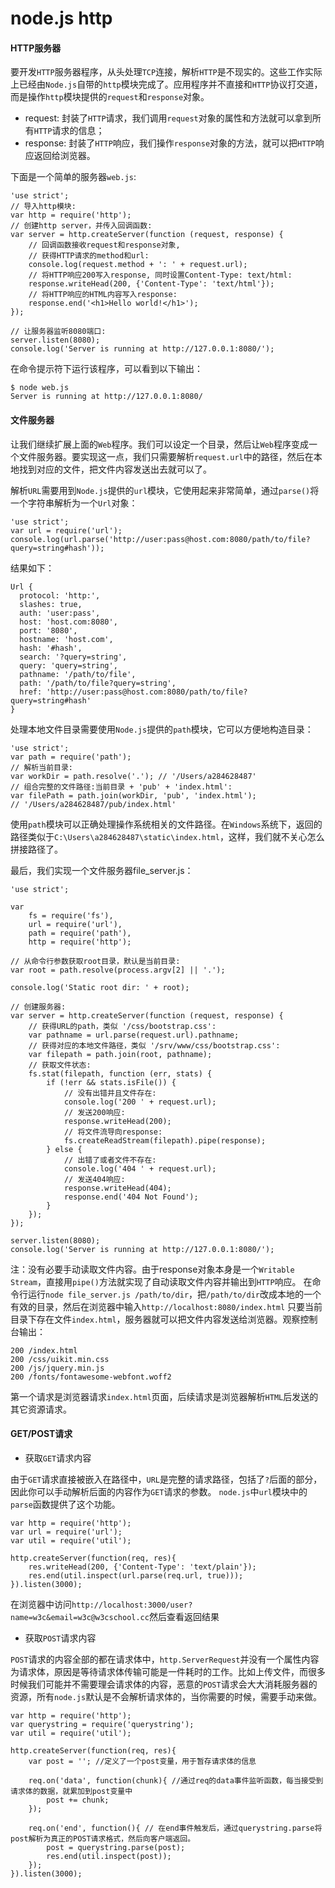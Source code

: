 # node.js http

#### HTTP服务器

要开发`HTTP`服务器程序，从头处理`TCP`连接，解析`HTTP`是不现实的。这些工作实际上已经由`Node.js`自带的`http`模块完成了。应用程序并不直接和`HTTP`协议打交道，而是操作`http`模块提供的`request`和`response`对象。

- request: 封装了`HTTP`请求，我们调用`request`对象的属性和方法就可以拿到所有`HTTP`请求的信息；
- response: 封装了`HTTP`响应，我们操作`response`对象的方法，就可以把`HTTP`响应返回给浏览器。

下面是一个简单的服务器`web.js`:
```
'use strict';
// 导入http模块:
var http = require('http');
// 创建http server，并传入回调函数:
var server = http.createServer(function (request, response) {
    // 回调函数接收request和response对象,
    // 获得HTTP请求的method和url:
    console.log(request.method + ': ' + request.url);
    // 将HTTP响应200写入response, 同时设置Content-Type: text/html:
    response.writeHead(200, {'Content-Type': 'text/html'});
    // 将HTTP响应的HTML内容写入response:
    response.end('<h1>Hello world!</h1>');
});

// 让服务器监听8080端口:
server.listen(8080);
console.log('Server is running at http://127.0.0.1:8080/');
```
在命令提示符下运行该程序，可以看到以下输出：
```
$ node web.js 
Server is running at http://127.0.0.1:8080/
```

#### 文件服务器

让我们继续扩展上面的`Web`程序。我们可以设定一个目录，然后让`Web`程序变成一个文件服务器。要实现这一点，我们只需要解析`request.url`中的路径，然后在本地找到对应的文件，把文件内容发送出去就可以了。

解析`URL`需要用到`Node.js`提供的`url`模块，它使用起来非常简单，通过`parse()`将一个字符串解析为一个`Url`对象：

```
'use strict';
var url = require('url');
console.log(url.parse('http://user:pass@host.com:8080/path/to/file?query=string#hash'));
```
结果如下：
```
Url {
  protocol: 'http:',
  slashes: true,
  auth: 'user:pass',
  host: 'host.com:8080',
  port: '8080',
  hostname: 'host.com',
  hash: '#hash',
  search: '?query=string',
  query: 'query=string',
  pathname: '/path/to/file',
  path: '/path/to/file?query=string',
  href: 'http://user:pass@host.com:8080/path/to/file?query=string#hash' 
}
```

处理本地文件目录需要使用`Node.js`提供的`path`模块，它可以方便地构造目录：
```
'use strict';
var path = require('path');
// 解析当前目录:
var workDir = path.resolve('.'); // '/Users/a284628487'
// 组合完整的文件路径:当前目录 + 'pub' + 'index.html':
var filePath = path.join(workDir, 'pub', 'index.html');
// '/Users/a284628487/pub/index.html'
```
使用`path`模块可以正确处理操作系统相关的文件路径。在`Windows`系统下，返回的路径类似于`C:\Users\a284628487\static\index.html`，这样，我们就不关心怎么拼接路径了。

最后，我们实现一个文件服务器file_server.js：
```
'use strict';

var
    fs = require('fs'),
    url = require('url'),
    path = require('path'),
    http = require('http');

// 从命令行参数获取root目录，默认是当前目录:
var root = path.resolve(process.argv[2] || '.');

console.log('Static root dir: ' + root);

// 创建服务器:
var server = http.createServer(function (request, response) {
    // 获得URL的path，类似 '/css/bootstrap.css':
    var pathname = url.parse(request.url).pathname;
    // 获得对应的本地文件路径，类似 '/srv/www/css/bootstrap.css':
    var filepath = path.join(root, pathname);
    // 获取文件状态:
    fs.stat(filepath, function (err, stats) {
        if (!err && stats.isFile()) {
            // 没有出错并且文件存在:
            console.log('200 ' + request.url);
            // 发送200响应:
            response.writeHead(200);
            // 将文件流导向response:
            fs.createReadStream(filepath).pipe(response);
        } else {
            // 出错了或者文件不存在:
            console.log('404 ' + request.url);
            // 发送404响应:
            response.writeHead(404);
            response.end('404 Not Found');
        }
    });
});

server.listen(8080);
console.log('Server is running at http://127.0.0.1:8080/');
```
注：没有必要手动读取文件内容。由于response对象本身是一个`Writable Stream`，直接用`pipe()`方法就实现了自动读取文件内容并输出到`HTTP`响应。
在命令行运行`node file_server.js /path/to/dir`，把`/path/to/dir`改成本地的一个有效的目录，然后在浏览器中输入`http://localhost:8080/index.html`
只要当前目录下存在文件`index.html`，服务器就可以把文件内容发送给浏览器。观察控制台输出：
```
200 /index.html
200 /css/uikit.min.css
200 /js/jquery.min.js
200 /fonts/fontawesome-webfont.woff2
```
第一个请求是浏览器请求`index.html`页面，后续请求是浏览器解析`HTML`后发送的其它资源请求。

#### GET/POST请求

- 获取`GET`请求内容

由于`GET`请求直接被嵌入在路径中，`URL`是完整的请求路径，包括了`?`后面的部分，因此你可以手动解析后面的内容作为`GET`请求的参数。
`node.js`中`url`模块中的`parse`函数提供了这个功能。
```
var http = require('http');
var url = require('url');
var util = require('util');

http.createServer(function(req, res){
    res.writeHead(200, {'Content-Type': 'text/plain'});
    res.end(util.inspect(url.parse(req.url, true)));
}).listen(3000);
```
在浏览器中访问`http://localhost:3000/user?name=w3c&email=w3c@w3cschool.cc`然后查看返回结果

- 获取`POST`请求内容

`POST`请求的内容全部的都在请求体中，`http.ServerRequest`并没有一个属性内容为请求体，原因是等待请求体传输可能是一件耗时的工作。比如上传文件，而很多时候我们可能并不需要理会请求体的内容，恶意的`POST`请求会大大消耗服务器的资源，所有`node.js`默认是不会解析请求体的，当你需要的时候，需要手动来做。

```
var http = require('http');
var querystring = require('querystring');
var util = require('util');

http.createServer(function(req, res){
    var post = ''; //定义了一个post变量，用于暂存请求体的信息

    req.on('data', function(chunk){ //通过req的data事件监听函数，每当接受到请求体的数据，就累加到post变量中
        post += chunk;
    });

    req.on('end', function(){ // 在end事件触发后，通过querystring.parse将post解析为真正的POST请求格式，然后向客户端返回。
        post = querystring.parse(post);
        res.end(util.inspect(post));
    });
}).listen(3000);
```
